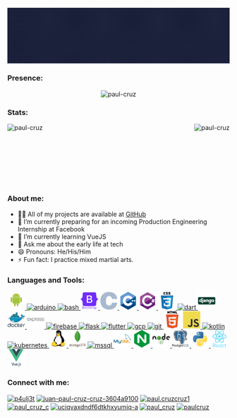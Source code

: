 <p align="center"><img align="center" src="https://github.com/paul-cruz/paul-cruz/blob/main/assets/git-banner.gif" alt="paul-cruz" /></p>
<h3 align="left">Presence:</h3>
<p align="center"><img align="center" src="https://github-readme-streak-stats.herokuapp.com/?user=paul-cruz&theme=tokyonight_duo" alt="paul-cruz" /></p>
<h3 align="left">Stats:</h3>
<p align="center"><img align="left" src="https://github-readme-stats.vercel.app/api?username=paul-cruz&show_icons=true&theme=tokyonight&hide_border=true&locale=en" alt="paul-cruz" /><img align="right" src="https://github-readme-stats.vercel.app/api/top-langs/?username=paul-cruz&hide=php,dart,html,css&langs_count=10&layout=compact&theme=tokyonight" alt="paul-cruz" /></p>

<br/><br/><br/><br/><br/><br/><br/><br/>
<h3 align="left">About me:</h3>

- 👨‍💻 All of my projects are available at [GitHub](https://github.com/paul-cruz?tab=repositories)</li>
- 🔭 I’m currently preparing for an incoming Production Engineering Internship at Facebook
- 🌱 I’m currently learning VueJS
- 💬 Ask me about the early life at tech
- 😄 Pronouns: He/His/Him
- ⚡ Fun fact: I practice mixed martial arts.

<h3 align="left">Languages and Tools:</h3>
<p align="left"> <a href="https://developer.android.com" target="_blank"> <img src="https://raw.githubusercontent.com/devicons/devicon/master/icons/android/android-original-wordmark.svg" alt="android" width="40" height="40"/> </a> <a href="https://www.arduino.cc/" target="_blank"> <img src="https://cdn.worldvectorlogo.com/logos/arduino-1.svg" alt="arduino" width="40" height="40"/> </a> <a href="https://www.gnu.org/software/bash/" target="_blank"> <img src="https://www.vectorlogo.zone/logos/gnu_bash/gnu_bash-icon.svg" alt="bash" width="40" height="40"/> </a> <a href="https://getbootstrap.com" target="_blank"> <img src="https://raw.githubusercontent.com/devicons/devicon/master/icons/bootstrap/bootstrap-plain-wordmark.svg" alt="bootstrap" width="40" height="40"/> </a> <a href="https://www.cprogramming.com/" target="_blank"> <img src="https://raw.githubusercontent.com/devicons/devicon/master/icons/c/c-original.svg" alt="c" width="40" height="40"/> </a> <a href="https://www.w3schools.com/cpp/" target="_blank"> <img src="https://raw.githubusercontent.com/devicons/devicon/master/icons/cplusplus/cplusplus-original.svg" alt="cplusplus" width="40" height="40"/> </a> <a href="https://www.w3schools.com/cs/" target="_blank"> <img src="https://raw.githubusercontent.com/devicons/devicon/master/icons/csharp/csharp-original.svg" alt="csharp" width="40" height="40"/> </a> <a href="https://www.w3schools.com/css/" target="_blank"> <img src="https://raw.githubusercontent.com/devicons/devicon/master/icons/css3/css3-original-wordmark.svg" alt="css3" width="40" height="40"/> </a> <a href="https://dart.dev" target="_blank"> <img src="https://www.vectorlogo.zone/logos/dartlang/dartlang-icon.svg" alt="dart" width="40" height="40"/> </a> <a href="https://www.djangoproject.com/" target="_blank"> <img src="https://raw.githubusercontent.com/devicons/devicon/master/icons/django/django-original.svg" alt="django" width="40" height="40"/> </a> <a href="https://www.docker.com/" target="_blank"> <img src="https://raw.githubusercontent.com/devicons/devicon/master/icons/docker/docker-original-wordmark.svg" alt="docker" width="40" height="40"/> </a> <a href="https://expressjs.com" target="_blank"> <img src="https://raw.githubusercontent.com/devicons/devicon/master/icons/express/express-original-wordmark.svg" alt="express" width="40" height="40"/> </a> <a href="https://firebase.google.com/" target="_blank"> <img src="https://www.vectorlogo.zone/logos/firebase/firebase-icon.svg" alt="firebase" width="40" height="40"/> </a> <a href="https://flask.palletsprojects.com/" target="_blank"> <img src="https://www.vectorlogo.zone/logos/pocoo_flask/pocoo_flask-icon.svg" alt="flask" width="40" height="40"/> </a> <a href="https://flutter.dev" target="_blank"> <img src="https://www.vectorlogo.zone/logos/flutterio/flutterio-icon.svg" alt="flutter" width="40" height="40"/> </a> <a href="https://cloud.google.com" target="_blank"> <img src="https://www.vectorlogo.zone/logos/google_cloud/google_cloud-icon.svg" alt="gcp" width="40" height="40"/> </a> <a href="https://git-scm.com/" target="_blank"> <img src="https://www.vectorlogo.zone/logos/git-scm/git-scm-icon.svg" alt="git" width="40" height="40"/> </a> <a href="https://www.w3.org/html/" target="_blank"> <img src="https://raw.githubusercontent.com/devicons/devicon/master/icons/html5/html5-original-wordmark.svg" alt="html5" width="40" height="40"/> </a> <a href="https://developer.mozilla.org/en-US/docs/Web/JavaScript" target="_blank"> <img src="https://raw.githubusercontent.com/devicons/devicon/master/icons/javascript/javascript-original.svg" alt="javascript" width="40" height="40"/> </a> <a href="https://kotlinlang.org" target="_blank"> <img src="https://www.vectorlogo.zone/logos/kotlinlang/kotlinlang-icon.svg" alt="kotlin" width="40" height="40"/> </a> <a href="https://kubernetes.io" target="_blank"> <img src="https://www.vectorlogo.zone/logos/kubernetes/kubernetes-icon.svg" alt="kubernetes" width="40" height="40"/> </a> <a href="https://www.linux.org/" target="_blank"> <img src="https://raw.githubusercontent.com/devicons/devicon/master/icons/linux/linux-original.svg" alt="linux" width="40" height="40"/> </a> <a href="https://www.mongodb.com/" target="_blank"> <img src="https://raw.githubusercontent.com/devicons/devicon/master/icons/mongodb/mongodb-original-wordmark.svg" alt="mongodb" width="40" height="40"/> </a> <a href="https://www.microsoft.com/en-us/sql-server" target="_blank"> <img src="https://cdn.worldvectorlogo.com/logos/microsoft-sql-server.svg" alt="mssql" width="40" height="40"/> </a> <a href="https://www.mysql.com/" target="_blank"> <img src="https://raw.githubusercontent.com/devicons/devicon/master/icons/mysql/mysql-original-wordmark.svg" alt="mysql" width="40" height="40"/> </a> <a href="https://www.nginx.com" target="_blank"> <img src="https://raw.githubusercontent.com/devicons/devicon/master/icons/nginx/nginx-original.svg" alt="nginx" width="40" height="40"/> </a> <a href="https://nodejs.org" target="_blank"> <img src="https://raw.githubusercontent.com/devicons/devicon/master/icons/nodejs/nodejs-original-wordmark.svg" alt="nodejs" width="40" height="40"/> </a> <a href="https://www.postgresql.org" target="_blank"> <img src="https://raw.githubusercontent.com/devicons/devicon/master/icons/postgresql/postgresql-original-wordmark.svg" alt="postgresql" width="40" height="40"/> </a> <a href="https://www.python.org" target="_blank"> <img src="https://raw.githubusercontent.com/devicons/devicon/master/icons/python/python-original.svg" alt="python" width="40" height="40"/> </a> <a href="https://reactjs.org/" target="_blank"> <img src="https://raw.githubusercontent.com/devicons/devicon/master/icons/react/react-original-wordmark.svg" alt="react" width="40" height="40"/> </a> <a href="https://vuejs.org/" target="_blank"> <img src="https://raw.githubusercontent.com/devicons/devicon/master/icons/vuejs/vuejs-original-wordmark.svg" alt="vuejs" width="40" height="40"/> </a> </p>

<h3 align="left">Connect with me:</h3>
<p align="left">
<a href="https://twitter.com/p4ulj3t" target="blank"><img align="center" src="https://deportesinc.com/depsite/wp-content/uploads/2017/10/60414c58e954d7236837248225e0216f_new-twitter-logo-vector-eps-twitter-logo-clipart-png_518-518.png" alt="p4ulj3t" height="48" width="48" /></a>
<a href="https://linkedin.com/in/juan-paul-cruz-cruz-3604a9100" target="blank"><img align="center" src="https://image.flaticon.com/icons/png/512/174/174857.png" alt="juan-paul-cruz-cruz-3604a9100" height="48" width="48" /></a>
<a href="https://fb.com/paul.cruzcruz1" target="blank"><img align="center" src="https://upload.wikimedia.org/wikipedia/commons/5/51/Facebook_f_logo_%282019%29.svg" alt="paul.cruzcruz1" height="48" width="48" /></a>
<a href="https://instagram.com/paul_cruz_c" target="blank"><img align="center" src="https://i.pinimg.com/originals/79/7a/fe/797afe1351677d0ad8787224e6a5be2a.png" alt="paul_cruz_c" height="48" width="48" /></a>
<a href="https://www.youtube.com/channel/UCiQVaXdndf6DTkHxyUMiq-A" target="blank"><img align="center" src="http://assets.stickpng.com/images/580b57fcd9996e24bc43c545.png" alt="uciqvaxdndf6dtkhxyumiq-a" height="30" width="40" /></a>
<a href="https://www.hackerrank.com/paul_cruz" target="blank"><img align="center" src="https://upload.wikimedia.org/wikipedia/commons/4/40/HackerRank_Icon-1000px.png" alt="paul_cruz" height="48" width="48" /></a>
<a href="https://www.leetcode.com/paulcruz" target="blank"><img align="center" src="https://upload.wikimedia.org/wikipedia/commons/1/19/LeetCode_logo_black.png" alt="paulcruz" height="48" width="48" /></a>
</p>
